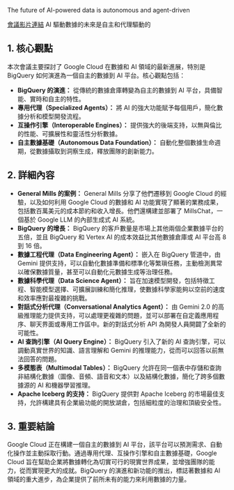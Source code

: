 The future of AI-powered data is autonomous and agent-driven

[會議影片連結](https://www.youtube.com/watch?v=-Uda0ldaVbA)
AI 驅動數據的未來是自主和代理驅動的

## 1. 核心觀點

本次會議主要探討了 Google Cloud 在數據和 AI 領域的最新進展，特別是 BigQuery 如何演進為一個自主的數據到 AI 平台。核心觀點包括：

*   **BigQuery 的演進：** 從傳統的數據倉庫轉變為自主的數據到 AI 平台，具備智能、實時和自主的特性。
*   **專用代理（Specialized Agents）：** 將 AI 的強大功能賦予每個用戶，簡化數據分析和模型開發流程。
*   **互操作引擎（Interoperable Engines）：** 提供強大的後端支持，以無與倫比的性能、可擴展性和靈活性分析數據。
*   **自主數據基礎（Autonomous Data Foundation）：** 自動化整個數據生命週期，從數據攝取到洞察生成，釋放團隊的創新能力。

## 2. 詳細內容

*   **General Mills 的案例：** General Mills 分享了他們遷移到 Google Cloud 的經驗，以及如何利用 Google Cloud 的數據和 AI 功能實現了顯著的業務成果，包括數百萬美元的成本節約和收入增長。他們還構建並部署了 MillsChat，一個基於 Google LLM 的內部生成式 AI 系統。
*   **BigQuery 的增長：** BigQuery 的客戶數量是市場上其他兩個企業數據平台的五倍，並且 BigQuery 和 Vertex AI 的成本效益比其他數據倉庫或 AI 平台高 8 到 16 倍。
*   **數據工程代理（Data Engineering Agent）：** 嵌入在 BigQuery 管道中，由 Gemini 提供支持，可以自動化數據準備和標準化等繁瑣任務，主動檢測異常以確保數據質量，甚至可以自動化元數據生成等治理任務。
*   **數據科學代理（Data Science Agent）：** 旨在加速模型開發，包括特徵工程、智能模型選擇、可擴展訓練和簡化推理，使數據科學家能夠以空前的速度和效率應對最複雜的挑戰。
*   **對話式分析代理（Conversational Analytics Agent）：** 由 Gemini 2.0 的高級推理能力提供支持，可以處理更複雜的問題，並可以部署在自定義應用程序、聊天界面或專用工作區中。新的對話式分析 API 為開發人員開闢了全新的可能性。
*   **AI 查詢引擎（AI Query Engine）：** BigQuery 引入了新的 AI 查詢引擎，可以調動真實世界的知識、語言理解和 Gemini 的推理能力，從而可以回答以前無法回答的問題。
*   **多模態表（Multimodal Tables）：** BigQuery 允許在同一個表中存儲和查詢非結構化數據（圖像、音頻、語音和文本）以及結構化數據，簡化了跨多個數據源的 AI 和機器學習推理。
*   **Apache Iceberg 的支持：** BigQuery 提供對 Apache Iceberg 的市場最佳支持，允許構建具有企業級功能的開放湖倉，包括細粒度的治理和頂級安全性。

## 3. 重要結論

Google Cloud 正在構建一個自主的數據到 AI 平台，該平台可以預測需求、自動化操作並主動採取行動。通過專用代理、互操作引擎和自主數據基礎，Google Cloud 旨在幫助企業將數據轉化為切實可行的現實世界成果，並增強團隊的能力，從而實現更大的成就。BigQuery 的演進和新功能的推出，標誌著數據和 AI 領域的重大進步，為企業提供了前所未有的能力來利用數據的力量。
